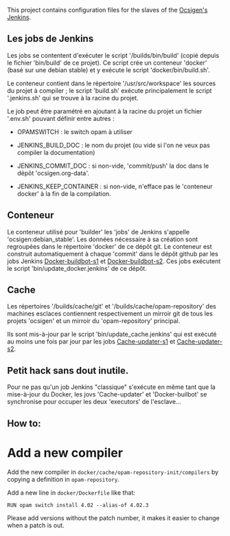 
This project contains configuration files for the slaves of the
[Ocsigen's Jenkins](https://buildbot.ocsigen.org/).


## Les jobs de Jenkins

Les jobs se contentent d'exécuter le script '/builds/bin/build' (copié
depuis le fichier 'bin/build' de ce projet). Ce script crée un
conteneur 'docker' (basé sur une debian stable) et y exécute le script
'docker/bin/build.sh'.

Le conteneur contient dans le répertoire '/usr/src/workspace' les
sources du projet à compiler ; le script 'build.sh' exécute
principalement le script '.jenkins.sh' qui se trouve à la racine du
projet.

Le job peut être paramétré en ajoutant à la racine du projet un
fichier '.env.sh' pouvant définir entre autres :

 - OPAMSWITCH : le switch opam à utiliser

 - JENKINS_BUILD_DOC : le nom du projet (ou vide si l'on ne veux pas
                                         compiler la documentation)

 - JENKINS_COMMIT_DOC : si non-vide, 'commit/push' la doc dans le
                        dépôt 'ocsigen.org-data'.

 - JENKINS_KEEP_CONTAINER : si non-vide, n'efface pas le 'conteneur docker'
   			    à la fin de la compilation.



## Conteneur

Le conteneur utilisé pour 'builder' les 'jobs' de Jenkins s'appelle
'ocsigen:debian_stable'. Les données nécessaire à sa création sont
regroupées dans le répertoire 'docker' de ce dépôt git. Le conteneur
est construit automatiquement à chaque 'commit' dans le dépôt github
par les jobs Jenkins
[Docker-buildbot-s1](https://ci.inria.fr/ocsigen/job/Docker-buildbot-s1)
et
[Docker-buildbot-s2](https://ci.inria.fr/ocsigen/job/Docker-buildbot-s2).
Ces jobs exécutent le script 'bin/update_docker.jenkins' de ce dépôt.



## Cache

Les répertoires '/builds/cache/git' et '/builds/cache/opam-repository'
des machines esclaces contiennent respectivement un mirroir git de
tous les projets 'ocsigen' et un mirroir du 'opam-repository'
principal.

Ils sont mis-à-jour par le script 'bin/update_cache.jenkins' qui est
exécuté au moins une fois par jour par les jobs
[Cache-updater-s1](https://ci.inria.fr/ocsigen/job/Cache-updater-s1)
et
[Cache-updater-s2](https://ci.inria.fr/ocsigen/job/Cache-updater-s2).


## Petit hack sans dout inutile.

Pour ne pas qu'un job Jenkins "classique" s'exécute en même tant que
la mise-à-jour du Docker, les jovs 'Cache-updater' et 'Docker-builbot'
se synchronise pour occuper les deux 'executors' de l'esclave...

## How to:

# Add a new compiler

Add the new compiler in `docker/cache/opam-repository-init/compilers` by
copying a definition in `opam-repository`.

Add a new line in `docker/Dockerfile` like that:

```
RUN opam switch install 4.02 --alias-of 4.02.3
```

Please add versions without the patch number, it makes it easier to change
when a patch is out.
